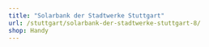 ```yaml
---
title: "Solarbank der Stadtwerke Stuttgart"
url: /stuttgart/solarbank-der-stadtwerke-stuttgart-8/
shop: Handy
---
```

